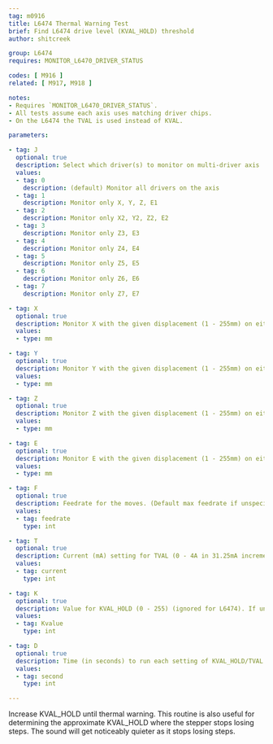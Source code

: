 ```yaml
---
tag: m0916
title: L6474 Thermal Warning Test
brief: Find L6474 drive level (KVAL_HOLD) threshold
author: shitcreek

group: L6474
requires: MONITOR_L6470_DRIVER_STATUS

codes: [ M916 ]
related: [ M917, M918 ]

notes:
- Requires `MONITOR_L6470_DRIVER_STATUS`.
- All tests assume each axis uses matching driver chips.
- On the L6474 the TVAL is used instead of KVAL.

parameters:

- tag: J
  optional: true
  description: Select which driver(s) to monitor on multi-driver axis
  values:
  - tag: 0
    description: (default) Monitor all drivers on the axis
  - tag: 1
    description: Monitor only X, Y, Z, E1
  - tag: 2
    description: Monitor only X2, Y2, Z2, E2
  - tag: 3
    description: Monitor only Z3, E3
  - tag: 4
    description: Monitor only Z4, E4
  - tag: 5
    description: Monitor only Z5, E5
  - tag: 6
    description: Monitor only Z6, E6
  - tag: 7
    description: Monitor only Z7, E7

- tag: X
  optional: true
  description: Monitor X with the given displacement (1 - 255mm) on either side of the current position.
  values:
  - type: mm

- tag: Y
  optional: true
  description: Monitor Y with the given displacement (1 - 255mm) on either side of the current position.
  values:
  - type: mm

- tag: Z
  optional: true
  description: Monitor Z with the given displacement (1 - 255mm) on either side of the current position.
  values:
  - type: mm

- tag: E
  optional: true
  description: Monitor E with the given displacement (1 - 255mm) on either side of the current position.
  values:
  - type: mm

- tag: F
  optional: true
  description: Feedrate for the moves. (Default max feedrate if unspecified.)
  values:
  - tag: feedrate
    type: int

- tag: T
  optional: true
  description: Current (mA) setting for TVAL (0 - 4A in 31.25mA increments, rounds down) - L6474 only. If unspecified, report current value from driver.
  values:
  - tag: current
    type: int

- tag: K
  optional: true
  description: Value for KVAL_HOLD (0 - 255) (ignored for L6474). If unspecified, report current value from driver.
  values:
  - tag: Kvalue
    type: int

- tag: D
  optional: true
  description: Time (in seconds) to run each setting of KVAL_HOLD/TVAL. (Default zero, to run each setting once.)
  values:
  - tag: second
    type: int

---
```


Increase KVAL_HOLD until thermal warning.
This routine is also useful for determining the approximate KVAL_HOLD where the stepper stops losing steps. The sound will get noticeably quieter as it stops losing steps.
